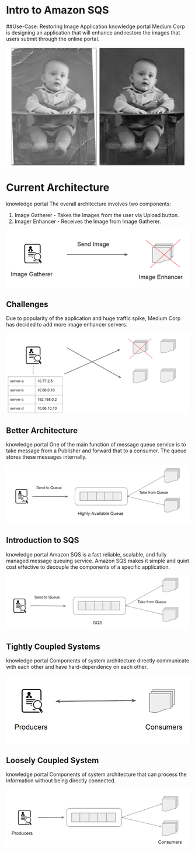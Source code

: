 
# Intro to Amazon SQS

##Use-Case: Restoring Image Application
knowledge portal
Medium Corp is designing an application that will enhance and restore the images that
users submit through the online portal.

![My Image](images/image1.png)

# Current Architecture
knowledge portal
The overall architecture involves two components:
1. Image Gatherer - Takes the Images from the user via Upload button.
2. Imager Enhancer - Receives the Image from Image Gatherer.

![My Image](images/image2.png)

## Challenges
Due to popularity of the application and huge traffic spike, Medium Corp has decided to
add more image enhancer servers.

![My Image](images/image3.png)

## Better Architecture

knowledge portal
One of the main function of message queue service is to take message from a Publisher
and forward that to a consumer.
The queue stores these messages internally.

![My Image](images/image4.png)

## Introduction to SQS
knowledge portal
Amazon SQS is a fast reliable, scalable, and fully managed message queuing service.
Amazon SQS makes it simple and quiet cost effective to decouple the components of a
specific application.

![My Image](images/image5.png)

## Tightly Coupled Systems
knowledge portal
Components of system architecture directly communicate with each other and have
hard-dependency on each other.

![My Image](images/image6.png)

## Loosely Coupled System
knowledge portal
Components of system architecture that can process the information without being
directly connected.

![My Image](images/image7.png)